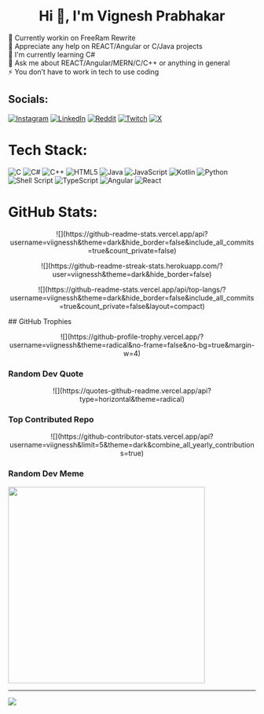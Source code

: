 <h1 align="center">Hi 👋, I'm Vignesh Prabhakar</h1>
🔭 Currently workin on FreeRam Rewrite<br>👯 Appreciate any help on REACT/Angular or C/Java projects<br>🌱 I'm currently learning C#<br>💬 Ask me about REACT/Angular/MERN/C/C++ or anything in general<br>⚡ You don’t have to work in tech to use coding<br>


## Socials:
[![Instagram](https://img.shields.io/badge/Instagram-%23E4405F.svg?logo=Instagram&logoColor=white)](https://instagram.com/https://www.instagram.com/viignessh) [![LinkedIn](https://img.shields.io/badge/LinkedIn-%230077B5.svg?logo=linkedin&logoColor=white)](https://linkedin.com/in/https://www.linkedin.com/in/vignesh-prabhakar-36305b224/) [![Reddit](https://img.shields.io/badge/Reddit-%23FF4500.svg?logo=Reddit&logoColor=white)](https://reddit.com/user/https://www.reddit.com/user/__Chazzy__) [![Twitch](https://img.shields.io/badge/Twitch-%239146FF.svg?logo=Twitch&logoColor=white)](https://twitch.tv/twitch.tv/chazzy_val) [![X](https://img.shields.io/badge/X-black.svg?logo=X&logoColor=white)](https://x.com/https://twitter.com/viignessh) 

# Tech Stack:
![C](https://img.shields.io/badge/c-%2300599C.svg?style=for-the-badge&logo=c&logoColor=white) ![C#](https://img.shields.io/badge/c%23-%23239120.svg?style=for-the-badge&logo=csharp&logoColor=white) ![C++](https://img.shields.io/badge/c++-%2300599C.svg?style=for-the-badge&logo=c%2B%2B&logoColor=white) ![HTML5](https://img.shields.io/badge/html5-%23E34F26.svg?style=for-the-badge&logo=html5&logoColor=white) ![Java](https://img.shields.io/badge/java-%23ED8B00.svg?style=for-the-badge&logo=openjdk&logoColor=white) ![JavaScript](https://img.shields.io/badge/javascript-%23323330.svg?style=for-the-badge&logo=javascript&logoColor=%23F7DF1E) ![Kotlin](https://img.shields.io/badge/kotlin-%237F52FF.svg?style=for-the-badge&logo=kotlin&logoColor=white) ![Python](https://img.shields.io/badge/python-3670A0?style=for-the-badge&logo=python&logoColor=ffdd54) ![Shell Script](https://img.shields.io/badge/shell_script-%23121011.svg?style=for-the-badge&logo=gnu-bash&logoColor=white) ![TypeScript](https://img.shields.io/badge/typescript-%23007ACC.svg?style=for-the-badge&logo=typescript&logoColor=white) ![Angular](https://img.shields.io/badge/angular-%23DD0031.svg?style=for-the-badge&logo=angular&logoColor=white) ![React](https://img.shields.io/badge/react-%2320232a.svg?style=for-the-badge&logo=react&logoColor=%2361DAFB)
# GitHub Stats:
<p align="center">
![](https://github-readme-stats.vercel.app/api?username=viignessh&theme=dark&hide_border=false&include_all_commits=true&count_private=false)<br/>
</p>
<p align="center">
![](https://github-readme-streak-stats.herokuapp.com/?user=viignessh&theme=dark&hide_border=false)<br/>
</p>
<p align="center">
![](https://github-readme-stats.vercel.app/api/top-langs/?username=viignessh&theme=dark&hide_border=false&include_all_commits=true&count_private=false&layout=compact)
</p>
## GitHub Trophies
<p align="center">
![](https://github-profile-trophy.vercel.app/?username=viignessh&theme=radical&no-frame=false&no-bg=true&margin-w=4)
</p>

### Random Dev Quote
<p align="center">
![](https://quotes-github-readme.vercel.app/api?type=horizontal&theme=radical)
</p>

### Top Contributed Repo
<p align="center">
![](https://github-contributor-stats.vercel.app/api?username=viignessh&limit=5&theme=dark&combine_all_yearly_contributions=true)
</p>

### Random Dev Meme
<img src='https://randommeme-five.vercel.app/' style="height: 400px;"/>

---
[![](https://visitcount.itsvg.in/api?id=viignessh&icon=0&color=0)](https://visitcount.itsvg.in)

<!-- Proudly created with GPRM ( https://gprm.itsvg.in ) -->
